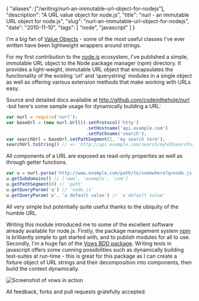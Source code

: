 {
    "aliases": ["/writing/nurl-an-immutable-url-object-for-nodejs"],
    "description": "A URL value object for node.js",
    "title": "nurl - an immutable URL object for node.js",
    "slug": "nurl-an-immutable-url-object-for-nodejs",
    "date": "2010-11-10",
    "tags": [
        "node",
        "javascript"
    ]
}

I'm a big fan of [Value Objects](http://c2.com/cgi/wiki?ValueObject) -
some of the most useful classes I've ever written have been lightweight
wrappers around strings.

For my first contribution to the [node.js](http://nodejs.org/)
ecosystem, I've published a simple, immutable URL object to the Node
package manager (npm) directory. It provides a light-weight, immutable
URL object that encapsulates the functionality of the existing 'url' and
'querystring' modules in a single object as well as offering various
extension methods that make working with URLs easy.

Source and detailed docs available at
<http://github.com/codeinthehole/nurl> -but here's some sample usage for
dynamically building a URL:

``` javascript
var nurl = require('nurl');
var baseUrl = (new nurl.Url()).setProtocol('http')
                              .setHostname('api.example.com')
                              .setPathname('search');
var searchUrl = baseUrl.setPathSegment(1, 'my search term');
searchUrl.toString() // => 'http://api.example.com/search/my%20search%20term
```

All components of a URL are exposed as read-only properties as well as
through getter functions.

``` javascript
var u = nurl.parse('http://www.example.com/path/to/somewhere?q=node.js');
u.getSubdomains() // ['www', 'example', 'com']
u.getPathSegment(0) // 'path'
u.getQueryParam('q') // 'node.js'
u.getQueryParam('p', 'a default value') // 'a default value'
```

All very simple but potentially quite useful thanks to the ubiquity of
the humble URL.

Writing this module introduced me to some of the excellent software
already available for node.js. Firstly, the package management system
[npm](http://github.com/isaacs/npm) is brilliantly simple to get started
with, and to publish modules for all to use. Secondly, I'm a huge fan of
the [Vows BDD package](http://vowsjs.org/). Writing tests in javascript
offers some cunning possibilities such as dynamically building
test-suites at run-time - this is great for this package as I can create
a fixture object of URL strings and their decomposition into components,
then build the context dynamically.

![Screenshot of vows in action](/images/screenshots/vows.png)

All feedback, forks and pull requests gratefully accepted.
